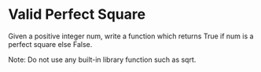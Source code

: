 # Valid Perfect Square

Given a positive integer num, write a function which returns True if num is a perfect square else False.

Note: Do not use any built-in library function such as sqrt.
